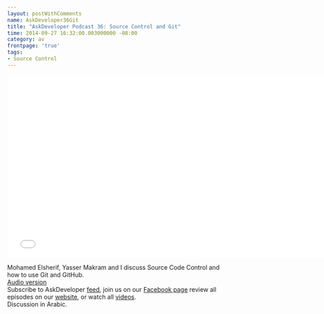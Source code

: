 ```yaml
---
layout: postWithComments
name: AskDeveloper36Git
title: "AskDeveloper Podcast 36: Source Control and Git"
time: 2014-09-27 16:32:00.003000000 -08:00
category: av
frontpage: 'true'
tags: 
- Source Control
---
```


<iframe width="750" height="422" src="//www.youtube.com/embed/u5D--Mgw1M0" frameborder="0" allowfullscreen></iframe>

Mohamed Elsherif, Yasser Makram and I discuss Source Code Control and how to use Git and GitHub.  
[Audio version](https://soundcloud.com/askdeveloper/ep36-source-control-and-git)  
Subscribe to AskDeveloper [feed](http://feeds.feedburner.com/Askdeveloper), join us on our [Facebook page](https://www.facebook.com/askdeveloper) review all episodes on our [website](http://www.askdeveloper.com/), or watch all [videos](https://www.youtube.com/user/bashmohandes/).  
Discussion in Arabic.  